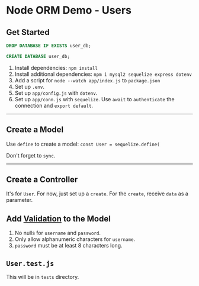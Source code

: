 # Node ORM Demo - Users

## Get Started

```sql
DROP DATABASE IF EXISTS user_db;

CREATE DATABASE user_db;
```

1. Install dependencies: `npm install`
1. Install additional dependencies: `npm i mysql2 sequelize express dotenv`
1. Add a script for `node --watch app/index.js` to `package.json`
1. Set up `.env`.
1. Set up `app/config.js` with `dotenv`.
1. Set up `app/conn.js` with `sequelize`. Use `await` to `authenticate` the connection and `export default`.

---

## Create a Model

Use `define` to create a model: `const User = sequelize.define(`

Don't forget to `sync`.

---

## Create a Controller

It's for `User`. For now, just set up a `create`. For the `create`, receive `data` as a parameter.

## Add [Validation](https://sequelize.org/docs/v6/core-concepts/validations-and-constraints/) to the Model

1. No nulls for `username` and `password`.
1. Only allow alphanumeric characters for `username`.
1. `password` must be at least 8 characters long.

## `User.test.js`

This will be in `tests` directory.

